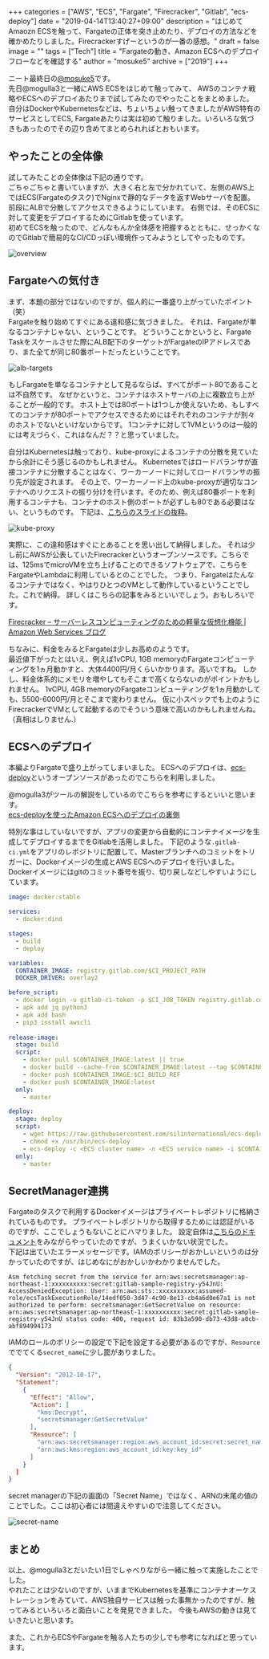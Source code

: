 +++
categories = ["AWS", "ECS", "Fargate", "Firecracker", "Gitlab", "ecs-deploy"]
date = "2019-04-14T13:40:27+09:00"
description = "はじめてAmaozn ECSを触って、Fargateの正体を突き止めたり、デプロイの方法などを確かめたりしました。Firecrackerすげーというのが一番の感想。"
draft = false
image = ""
tags = ["Tech"]
title = "Fargateの動き、Amazon ECSへのデプロイフローなどを確認する"
author = "mosuke5"
archive = ["2019"]
+++

ニート最終日の[@mosuke5](https://twitter.com/mosuke5)です。  
先日@mogulla3と一緒にAWS ECSをはじめて触ってみて、
AWSのコンテナ戦略やECSへのデプロイあたりまで試してみたのでやったことをまとめました。
自分はDockerやKubernetesなどは、ちょいちょい触ってきましたがAWS特有のサービスとしてECS, Fargateあたりは実は初めて触りました。いろいろな気づきもあったのでその辺り含めてまとめられればとおもいます。

<!--more-->

## やったことの全体像
試してみたことの全体像は下記の通りです。  
ごちゃごちゃと書いていますが、大きく右と左で分かれていて、左側のAWS上ではECS(Fargateのタスク)でNginxで静的なデータを返すWebサーバを配置。前段にALBで分散してアクセスできるようにしています。
右側では、そのECSに対して変更をデプロイするためにGitlabを使っています。  
初めてECSを触ったので、どんなもんか全体感を把握するとともに、せっかくなのでGitlabで簡易的なCI/CDっぽい環境作ってみようとしてやったものです。

![overview](/image/overview-deploy-to-ecs-with-gitlab.png)

## Fargateへの気付き
まず、本題の部分ではないのですが、個人的に一番盛り上がっていたポイント（笑）  
Fargateを触り始めてすぐにある違和感に気づきました。
それは、Fargateが単なるコンテナじゃない、ということです。
どういうことかというと、Fargate Taskをスケールさせた際にALB配下のターゲットがFargateのIPアドレスであり、また全てが同じ80番ポートだったということです。

![alb-targets](/image/ecs-alb-targets.png)

もしFargateを単なるコンテナとして見るならば、すべてがポート80であることは不自然です。
なぜかというと、コンテナはホストサーバの上に複数立ち上がることが一般的です。
ホスト上では80ポートは1つしか使えないため、もしすべてのコンテナが80ポートでアクセスできるためにはそれぞれのコンテナが別々のホストでないといけないからです。
1コンテナに対して1VMというのは一般的には考えづらく、これはなんだ？？と思っていました。

自分はKubernetesは触っており、kube-proxyによるコンテナの分散を見ていたから余計にそう感じるのかもしれません。
Kubernetesではロードバランサが直接コンテナに分散することはなく、ワーカーノードに対してロードバランサの振り先が設定されます。
その上で、ワーカーノード上のkube-proxyが適切なコンテナへのリクエストの振り分けを行います。そのため、例えば80番ポートを利用するコンテナも、コンテナのホスト側のポートが必ずしも80である必要はない、というものです。
下記は、[こちらのスライドの抜粋](https://www.slideshare.net/mosuke5/alibabacloudkubernetes)。

![kube-proxy](/image/kubeproxy-why-loadbalanced.png)

実際に、この違和感はすぐにとあることを思い出して納得しました。
それは少し前にAWSが公表していたFirecrackerというオープンソースです。こちらでは、125msでmicroVMを立ち上げることのできるソフトウェアで、こちらをFargateやLambdaに利用しているとのことでした。
つまり、Fargateはたんなるコンテナではなく、やはりひとつのVMとして動作しているということでした。これで納得。
詳しくはこちらの記事をみるといいでしょう。おもしろいです。

[Firecracker – サーバーレスコンピューティングのための軽量な仮想化機能 | Amazon Web Services ブログ](https://aws.amazon.com/jp/blogs/news/firecracker-lightweight-virtualization-for-serverless-computing/)


ちなみに、料金をみるとFargateは少しお高めのようです。  
最近値下がったとはいえ、例えば1vCPU, 1GB memoryのFargateコンピューティングを1ヵ月動かすと、大体4400円/月くらいかかります。高いですね。
しかし、料金体系的にメモリを増やしてもそこまで高くならないのがポイントかもしれません。
1vCPU, 4GB memoryのFargateコンピューティングを1ヵ月動かしても、5500-6000円/月とそこまで変わりません。
仮に小スペックでも上のようにFirecrackerでVMとして起動するのでそういう意味で高いのかもしれませんね。（真相はしりません.）

## ECSへのデプロイ
本編よりFargateで盛り上がってしまいました。
ECSへのデプロイは、[ecs-deploy](https://github.com/silinternational/ecs-deploy)というオープンソースがあったのでこちらを利用しました。

@mogulla3がツールの解説をしているのでこちらを参考にするといいと思います。  
[ecs-deployを使ったAmazon ECSへのデプロイの裏側](https://sandragon.hatenablog.com/entry/2019/04/14/211209)

特別な事はしていないですが、アプリの変更から自動的にコンテナイメージを生成してデプロイするまでをGitlabを活用しました。
下記のような`.gitlab-ci.yml`をアプリのレポジトリに配置して、Masterブランチへのコミットをトリガーに、Dockerイメージの生成とAWS ECSへのデプロイを行いました。Dockerイメージにはgitのコミット番号を振り、切り戻しなどしやすいようにしています。

```YAML
image: docker:stable

services:
  - docker:dind

stages:
  - build
  - deploy

variables:
  CONTAINER_IMAGE: registry.gitlab.com/$CI_PROJECT_PATH
  DOCKER_DRIVER: overlay2

before_script:
  - docker login -u gitlab-ci-token -p $CI_JOB_TOKEN registry.gitlab.com
  - apk add jq python3
  - apk add bash
  - pip3 install awscli
  
release-image:
  stage: build
  script:
    - docker pull $CONTAINER_IMAGE:latest || true
    - docker build --cache-from $CONTAINER_IMAGE:latest --tag $CONTAINER_IMAGE:$CI_BUILD_REF --tag $CONTAINER_IMAGE:latest .
    - docker push $CONTAINER_IMAGE:$CI_BUILD_REF
    - docker push $CONTAINER_IMAGE:latest
  only: 
    - master

deploy:
  stage: deploy
  script:
    - wget https://raw.githubusercontent.com/silinternational/ecs-deploy/master/ecs-deploy -O /usr/bin/ecs-deploy
    - chmod +x /usr/bin/ecs-deploy
    - ecs-deploy -c <ECS cluster name> -n <ECS service name> -i $CONTAINER_IMAGE:$CI_BUILD_REF
  only: 
    - master
```

## SecretManager連携
Fargateのタスクで利用するDockerイメージはプライベートレポジトリに格納されているものです。
プライベートレポジトリから取得するためには認証がいるのですが、ここでしょうもないことにハマりました。
設定自体は[こちらのドキュメント](https://docs.aws.amazon.com/ja_jp/AmazonECS/latest/developerguide/private-auth.html)をみながらやっていたのですが、うまくいかない状況でした。  
下記は出ていたエラーメッセージです。IAMのポリシーがおかしいというのは分かっていたのですが、はじめなにがおかしいかわかりませんでした。

```
Asm fetching secret from the service for arn:aws:secretsmanager:ap-northeast-1:xxxxxxxxxx:secret:gitlab-sample-registry-y54JnU: AccessDeniedException: User: arn:aws:sts::xxxxxxxxxx:assumed-role/ecsTaskExecutionRole/14edf050-3d47-4c90-8e13-cb4a6d0e67a1 is not authorized to perform: secretsmanager:GetSecretValue on resource: arn:aws:secretsmanager:ap-northeast-1:xxxxxxxxxx:secret:gitlab-sample-registry-y54JnU status code: 400, request id: 83b3a590-db73-43d8-a0cb-abf894994173
```

IAMのロールのポリシーの設定で下記を設定する必要があるのですが、`Resource`ででてくる`secret_name`に少し罠がありました。

```json
{
  "Version": "2012-10-17",
  "Statement": 
    {
      "Effect": "Allow",
      "Action": [
        "kms:Decrypt",
        "secretsmanager:GetSecretValue"
      ],
      "Resource": [
        "arn:aws:secretsmanager:region:aws_account_id:secret:secret_name",
        "arn:aws:kms:region:aws_account_id:key:key_id"     
      ]
    }
  ]
}
```

secret managerの下記の画面の「Secret Name」ではなく、ARNの末尾の値のことでした。ここは初心者には間違えやすいので注意してください。

![secret-name](/image/aws-secret-name-edited.png)

## まとめ
以上、@mogulla3とだいたい1日でしゃべりながら一緒に触って実施したことでした。  
やれたことは少ないのですが、いままでKubernetesを基準にコンテナオーケストレーションをみていて、AWS独自サービスは触った事無かったのですが、触ってみるといろいろと面白いことを発見できました。
今後もAWSの動きは見ていきたいと思います。

また、これからECSやFargateを触る人たちの少しでも参考になればと思っています。